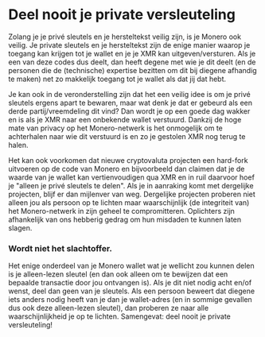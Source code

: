 # Deel nooit je private versleuteling

Zolang je je privé sleutels en je hersteltekst veilig zijn, is je Monero ook veilig. Je private sleutels en je hersteltekst zijn de enige manier waarop je toegang kan krijgen tot je wallet en je je XMR kan uitgeven/versturen. Als je een van deze codes dus deelt, dan heeft degene met wie je dit deelt (en de personen die de (technische) expertise bezitten om dit bij diegene afhandig te maken) net zo makkelijk toegang tot je wallet als dat jij dat hebt.

Je kan ook in de veronderstelling zijn dat het een veilig idee is om je privé sleutels ergens apart te bewaren, maar wat denk je dat er gebeurd als een derde partij/vreemdeling dit vind? Dan wordt je op een goede dag wakker en is als je XMR naar een onbekende wallet verstuurd. Dankzij de hoge mate van privacy op het Monero-netwerk is het onmogelijk om te achterhalen naar wie dit verstuurd is en zo je gestolen XMR nog terug te halen. 

Het kan ook voorkomen dat nieuwe cryptovaluta projecten een hard-fork uitvoeren op de code van Monero en bijvoorbeeld dan claimen dat je de waarde van je wallet kan vertienvoudigen qua XMR en in ruil daarvoor hoef je "alleen je privé sleutels te delen". 
Als je in aanraking komt met dergelijke projecten, blijf er dan mijlenver van weg. Dergelijke projecten proberen niet alleen jou als persoon op te lichten maar waarschijnlijk (de integriteit van) het Monero-netwerk in zijn geheel te compromitteren. Oplichters zijn afhankelijk van ons hebberig gedrag om hun misdaden te kunnen laten slagen.  

### Wordt niet het slachtoffer.

Het enige onderdeel van je Monero wallet wat je wellicht zou kunnen delen is je alleen-lezen sleutel (en dan ook alleen om te bewijzen dat een bepaalde transactie door jou ontvangen is). Als je dit niet nodig acht en/of wenst, deel dan geen van je sleutels. 
Als een persoon beweert dat diegene iets anders nodig heeft van je dan je wallet-adres (en in sommige gevallen dus ook deze alleen-lezen sleutel), dan proberen ze naar alle waarschijnlijkheid je op te lichten. 
Samengevat: deel nooit je private versleuteling!
